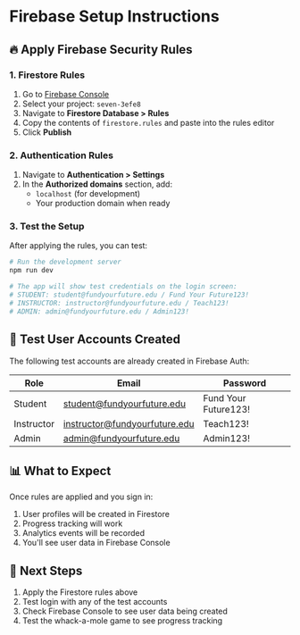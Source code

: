 # Firebase Setup Instructions

## 🔥 Apply Firebase Security Rules

### 1. Firestore Rules
1. Go to [Firebase Console](https://console.firebase.google.com)
2. Select your project: `seven-3efe8`
3. Navigate to **Firestore Database > Rules**
4. Copy the contents of `firestore.rules` and paste into the rules editor
5. Click **Publish**

### 2. Authentication Rules
1. Navigate to **Authentication > Settings**
2. In the **Authorized domains** section, add:
   - `localhost` (for development)
   - Your production domain when ready

### 3. Test the Setup
After applying the rules, you can test:

```bash
# Run the development server
npm run dev

# The app will show test credentials on the login screen:
# STUDENT: student@fundyourfuture.edu / Fund Your Future123!
# INSTRUCTOR: instructor@fundyourfuture.edu / Teach123!
# ADMIN: admin@fundyourfuture.edu / Admin123!
```

## 🧪 Test User Accounts Created

The following test accounts are already created in Firebase Auth:

| Role | Email | Password |
|------|-------|----------|
| Student | student@fundyourfuture.edu | Fund Your Future123! |
| Instructor | instructor@fundyourfuture.edu | Teach123! |
| Admin | admin@fundyourfuture.edu | Admin123! |

## 📊 What to Expect

Once rules are applied and you sign in:
1. User profiles will be created in Firestore
2. Progress tracking will work
3. Analytics events will be recorded
4. You'll see user data in Firebase Console

## 🔧 Next Steps

1. Apply the Firestore rules above
2. Test login with any of the test accounts
3. Check Firebase Console to see user data being created
4. Test the whack-a-mole game to see progress tracking